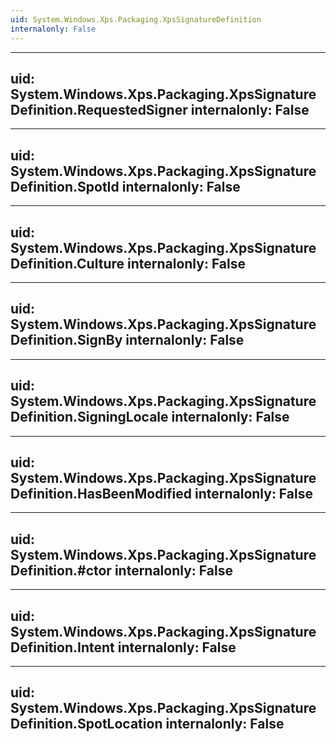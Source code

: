 ```yaml
---
uid: System.Windows.Xps.Packaging.XpsSignatureDefinition
internalonly: False
---
```


---
uid: System.Windows.Xps.Packaging.XpsSignatureDefinition.RequestedSigner
internalonly: False
---

---
uid: System.Windows.Xps.Packaging.XpsSignatureDefinition.SpotId
internalonly: False
---

---
uid: System.Windows.Xps.Packaging.XpsSignatureDefinition.Culture
internalonly: False
---

---
uid: System.Windows.Xps.Packaging.XpsSignatureDefinition.SignBy
internalonly: False
---

---
uid: System.Windows.Xps.Packaging.XpsSignatureDefinition.SigningLocale
internalonly: False
---

---
uid: System.Windows.Xps.Packaging.XpsSignatureDefinition.HasBeenModified
internalonly: False
---

---
uid: System.Windows.Xps.Packaging.XpsSignatureDefinition.#ctor
internalonly: False
---

---
uid: System.Windows.Xps.Packaging.XpsSignatureDefinition.Intent
internalonly: False
---

---
uid: System.Windows.Xps.Packaging.XpsSignatureDefinition.SpotLocation
internalonly: False
---
